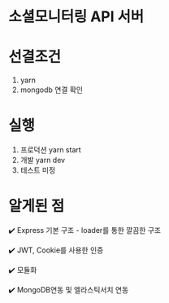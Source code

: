 # 소셜모니터링 API 서버

# 선결조건

1. yarn
2. mongodb 연결 확인

# 실행

1. 프로덕션 yarn start
2. 개발 yarn dev
3. 테스트 미정

# 알게된 점

:heavy_check_mark: Express 기본 구조 - loader를 통한 깔끔한 구조

:heavy_check_mark: JWT, Cookie를 사용한 인증

:heavy_check_mark: 모듈화

:heavy_check_mark: MongoDB연동 및 엘라스틱서치 연동
